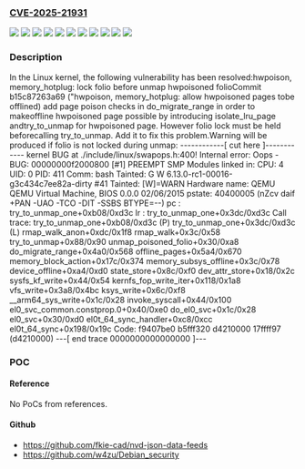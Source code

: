 ### [CVE-2025-21931](https://cve.mitre.org/cgi-bin/cvename.cgi?name=CVE-2025-21931)
![](https://img.shields.io/static/v1?label=Product&message=Linux&color=blue)
![](https://img.shields.io/static/v1?label=Version&message=&color=brightgreen)
![](https://img.shields.io/static/v1?label=Version&message=060853fdd434ce620dd1dd7619ede834bd33b9d0%20&color=brightgreen)
![](https://img.shields.io/static/v1?label=Version&message=2c25071bed4b1f9c4cfb10a7914847d7069794bf%20&color=brightgreen)
![](https://img.shields.io/static/v1?label=Version&message=2c87072a3bf9bbcd747618bb2ccc3cd0da181db6%20&color=brightgreen)
![](https://img.shields.io/static/v1?label=Version&message=5.0%20&color=brightgreen)
![](https://img.shields.io/static/v1?label=Version&message=85ef35ab972b7484f41c3bb2bbc79de212e19129%20&color=brightgreen)
![](https://img.shields.io/static/v1?label=Version&message=a2b977e3d9e4298d28ebe5cfff9e0859b74a7ac7%20&color=brightgreen)
![](https://img.shields.io/static/v1?label=Version&message=b15c87263a69272423771118c653e9a1d0672caa%20&color=brightgreen)
![](https://img.shields.io/static/v1?label=Version&message=cb1206e85df291fefde27401190329e26996c54c%20&color=brightgreen)
![](https://img.shields.io/static/v1?label=Vulnerability&message=n%2Fa&color=blue)

### Description

In the Linux kernel, the following vulnerability has been resolved:hwpoison, memory_hotplug: lock folio before unmap hwpoisoned folioCommit b15c87263a69 ("hwpoison, memory_hotplug: allow hwpoisoned pages tobe offlined) add page poison checks in do_migrate_range in order to makeoffline hwpoisoned page possible by introducing isolate_lru_page andtry_to_unmap for hwpoisoned page.  However folio lock must be held beforecalling try_to_unmap.  Add it to fix this problem.Warning will be produced if folio is not locked during unmap:  ------------[ cut here ]------------  kernel BUG at ./include/linux/swapops.h:400!  Internal error: Oops - BUG: 00000000f2000800 [#1] PREEMPT SMP  Modules linked in:  CPU: 4 UID: 0 PID: 411 Comm: bash Tainted: G        W          6.13.0-rc1-00016-g3c434c7ee82a-dirty #41  Tainted: [W]=WARN  Hardware name: QEMU QEMU Virtual Machine, BIOS 0.0.0 02/06/2015  pstate: 40400005 (nZcv daif +PAN -UAO -TCO -DIT -SSBS BTYPE=--)  pc : try_to_unmap_one+0xb08/0xd3c  lr : try_to_unmap_one+0x3dc/0xd3c  Call trace:   try_to_unmap_one+0xb08/0xd3c (P)   try_to_unmap_one+0x3dc/0xd3c (L)   rmap_walk_anon+0xdc/0x1f8   rmap_walk+0x3c/0x58   try_to_unmap+0x88/0x90   unmap_poisoned_folio+0x30/0xa8   do_migrate_range+0x4a0/0x568   offline_pages+0x5a4/0x670   memory_block_action+0x17c/0x374   memory_subsys_offline+0x3c/0x78   device_offline+0xa4/0xd0   state_store+0x8c/0xf0   dev_attr_store+0x18/0x2c   sysfs_kf_write+0x44/0x54   kernfs_fop_write_iter+0x118/0x1a8   vfs_write+0x3a8/0x4bc   ksys_write+0x6c/0xf8   __arm64_sys_write+0x1c/0x28   invoke_syscall+0x44/0x100   el0_svc_common.constprop.0+0x40/0xe0   do_el0_svc+0x1c/0x28   el0_svc+0x30/0xd0   el0t_64_sync_handler+0xc8/0xcc   el0t_64_sync+0x198/0x19c  Code: f9407be0 b5fff320 d4210000 17ffff97 (d4210000)  ---[ end trace 0000000000000000 ]---

### POC

#### Reference
No PoCs from references.

#### Github
- https://github.com/fkie-cad/nvd-json-data-feeds
- https://github.com/w4zu/Debian_security

